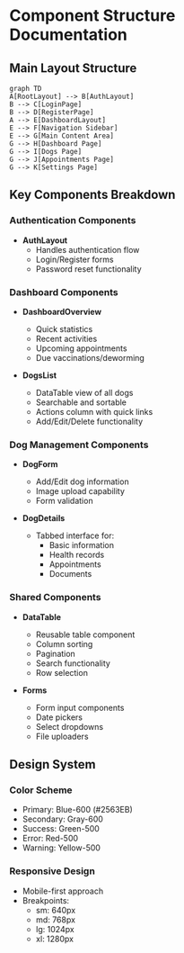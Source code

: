 # Component Structure Documentation

## Main Layout Structure
```mermaid
graph TD
A[RootLayout] --> B[AuthLayout]
B --> C[LoginPage]
B --> D[RegisterPage]
A --> E[DashboardLayout]
E --> F[Navigation Sidebar]
E --> G[Main Content Area]
G --> H[Dashboard Page]
G --> I[Dogs Page]
G --> J[Appointments Page]
G --> K[Settings Page]
```

## Key Components Breakdown

### Authentication Components
- **AuthLayout**
  - Handles authentication flow
  - Login/Register forms
  - Password reset functionality

### Dashboard Components
- **DashboardOverview**
  - Quick statistics
  - Recent activities
  - Upcoming appointments
  - Due vaccinations/deworming

- **DogsList**
  - DataTable view of all dogs
  - Searchable and sortable
  - Actions column with quick links
  - Add/Edit/Delete functionality

### Dog Management Components
- **DogForm**
  - Add/Edit dog information
  - Image upload capability
  - Form validation

- **DogDetails**
  - Tabbed interface for:
    - Basic information
    - Health records
    - Appointments
    - Documents

### Shared Components
- **DataTable**
  - Reusable table component
  - Column sorting
  - Pagination
  - Search functionality
  - Row selection

- **Forms**
  - Form input components
  - Date pickers
  - Select dropdowns
  - File uploaders

## Design System

### Color Scheme
- Primary: Blue-600 (#2563EB)
- Secondary: Gray-600
- Success: Green-500
- Error: Red-500
- Warning: Yellow-500

### Responsive Design
- Mobile-first approach
- Breakpoints:
  - sm: 640px
  - md: 768px
  - lg: 1024px
  - xl: 1280px